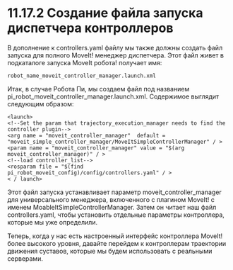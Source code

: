 # 11.17.2 Создание файла запуска диспетчера контроллеров

В дополнение к controllers.yaml файлу мы также должны создать файл запуска для полного MoveIt! менеджер диспетчера. Этот файл живет в подкаталоге запуска MoveIt робота!  получает имя:

```text
robot_name_moveit_controller_manager.launch.xml
```

Итак, в случае Робота Пи, мы создаем файл под названием pi\_robot\_moveit\_controller\_manager.launch.xml. Содержимое выглядит следующим образом:

```text
<launch>   
<!--Set the param that trajectory_execution_manager needs to find the controller plugin--> 
<arg name = "moveit_controller_manager"  default = "moveit_simple_controller_manager/MoveItSimpleControllerManager" / >
<param name = "moveit_controller_manager" value = "$(arg moveit_controller_manager)" / >
<!--load controller_list-->  
<rosparam file = "$(find pi_robot_moveit_config)/config/controllers.yaml" / >
< / launch>
```

Этот файл запуска устанавливает параметр moveit\_controller\_manager для универсального менеджера, включенного с плагином MoveIt! с именем MoableItSimpleControllerManager. Затем он читает наш файл controllers.yaml, чтобы установить отдельные параметры контроллера, которые мы уже определили.

Теперь, когда у нас есть настроенный интерфейс контроллера MoveIt! более высокого уровня, давайте перейдем к контроллерам траектории движения суставов, которые мы будем использовать с реальными серверами.

